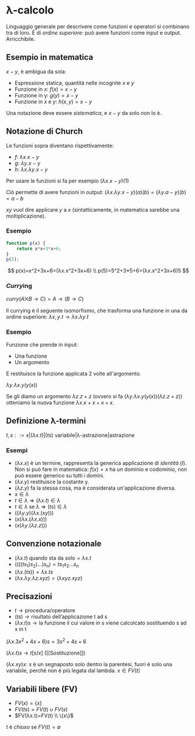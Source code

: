 # λ-calcolo

Linguaggio generale per descrivere come funzioni e operatori si combinano tra di loro. È di *ordine superiore*: può avere funzioni come input e output. Arricchibile.

## Esempio in matematica

$x-y$, è ambigua da sola:

- Espressione statica, quantità nelle incognite $x$ e $y$
- Funzione in $x$: $f(x)=x-y$
- Funzione in y: $g(y)=x-y$
- Funzione in $x$ e $y$: $h(x,y)=x-y$

Una notazione deve essere *sistematica*, e $x-y$ da solo non lo è.

## Notazione di Church

Le funzioni sopra diventano rispettivamente:

- $f$: $λx.x-y$
- $g$: $λy.x-y$
- $h$: $λx.λy.x-y$

Per usare le funzioni si fa per esempio $(λx.x-y)(1)$

Ciò permette di avere funzioni in output: $(λx.λy.x-y)(a)(b)=(λy.a-y)(b)=a-b$

$xy$ vuol dire applicare $y$ a $x$ (sintatticamente, in matematica sarebbe una moltiplicazione).

### Esempio

```javascript
function p(x) {
    return x*x+3*x+6;
}
p(5);
```

$$
p(x)=x^2+3x+6=(λx.x^2+3x+6) \\
p(5)=5^2+3*5+6=(λx.x^2+3x+6)5
$$

### *Curry*ing

$curry(A⨉B→C)=A→(B→C)$

Il currying è il seguente isomorfismo, che trasforma una funzione in una da ordine superiore: $λx,y.t → λx.λy.t$

### Esempio

Funzione che prende in input:

- Una funzione
- Un argomento

E restituisce la funzione applicata 2 volte all'argomento.

$λy.λx.y(y(x))$

Se gli diamo un argomento $λz.z+z$ (ovvero si fa ($λy.λx.y(y(x))(λz.z+z)$) otteniamo la nuova funzione $λx.x+x+x+x$.

## Definizione λ-termini

$t,s::=x|(λx.t)|(ts)$
variabile|λ-astrazione|astrazione

### Esempi

- $(λx.x)$ è un termine, rappresenta la generica applicazione di *identità* ($I$). Non si può fare in matematica: $f(x)=x$ ha un dominio e codominio, non può essere generico su tutti i domini.
- $(λx.y)$ restituisce la costante y.
- $(λz.y)$ fa la stessa cosa, ma è considerata un'applicazione diversa.
- $x ∈ λ$
- $t ∈ λ⇒(λx.t) ∈ λ$
- $t ∈ λ\; \text{se} \; λ⇒(ts) ∈ λ$
- $((λy.y)(λx.(xy)))$
- $(x(λx.(λx.x)))$
- $(x(λy.(λz.z)))$

## Convenzione notazionale

- $(λx.t) \; \text{quando sta da solo}=λx.t$
- $((((ts_1)s_2)…)s_n)=ts_1s_2…s_n$
- $(λx.(ts))=λx.ts$
- $(λx.λy.λz.xyz)=(λxyz.xyz)$

## Precisazioni

- $t → \text{procedura/operatore}$
- $(ts) → \text{risultato dell'applicazione t ad s}$
- $(λx.t)s → \text{la funzione il cui valore in s viene calcolcato sostituendo s ad x in t}$

$(λx.3x^2+4x+6)s=3s^2+4s+6$

$(λx.t)s → t[s/x]$ ([[Sostituzione]])

$(λx.xy)x$: x è un segnaposto solo dentro la parentesi, fuori è solo una variabile, perché non è più legata dal lambda. $x ∈ FV(t)$

## Variabili libere (FV)

- $FV(x)=\{x\}$
- $FV(ts)=FV(t) ∪ FV(s)$
- $FV(λx.t)=FV(t) \\ \{x\}$

$t$ è *chiuso* se $FV(t)=∅$
